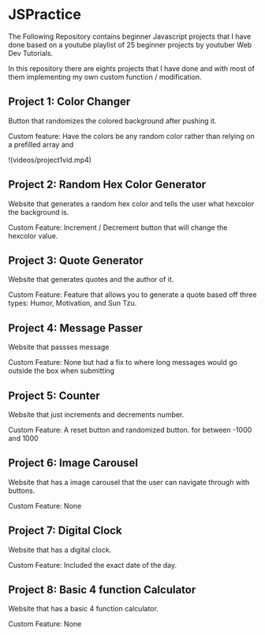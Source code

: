 # JSPractice

The Following Repository contains beginner Javascript projects that I have done based on a youtube playlist of 25 beginner projects by youtuber Web Dev Tutorials.

In this repository there are eights projects that I have done and with most of them implementing my own custom function / modification.

## Project 1: Color Changer

Button that randomizes the colored background after pushing it.

Custom feature: Have the colors be any random color rather than relying on a prefilled array and 

!(videos/project1vid.mp4)

## Project 2: Random Hex Color Generator
Website that generates a random hex color and tells the user what hexcolor the background is.

Custom Feature: Increment / Decrement button that will change the hexcolor value.

## Project 3: Quote Generator
Website that generates quotes and the author of it.

Custom Feature: Feature that allows you to generate a quote based off three types: Humor, Motivation, and Sun Tzu.

## Project 4: Message Passer
Website that passses message

Custom Feature: None but had a fix to where long messages would go outside the box when submitting

## Project 5: Counter
Website that just increments and decrements number.

Custom Feature: A reset button and randomized button. for between -1000 and 1000

## Project 6: Image Carousel
Website that has a image carousel that the user can navigate through with buttons.

Custom Feature: None

## Project 7: Digital Clock
Website that has a digital clock.

Custom Feature: Included the exact date of the day.

## Project 8: Basic 4 function Calculator
Website that has a basic 4 function calculator.

Custom Feature: None

